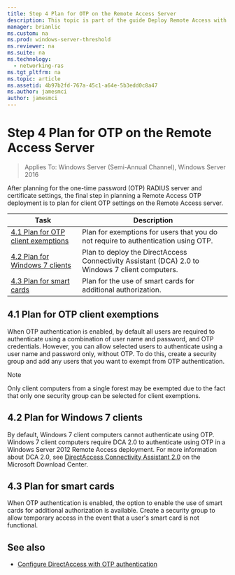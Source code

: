 ```yaml
---
title: Step 4 Plan for OTP on the Remote Access Server
description: This topic is part of the guide Deploy Remote Access with OTP Authentication in Windows Server 2016.
manager: brianlic
ms.custom: na
ms.prod: windows-server-threshold
ms.reviewer: na
ms.suite: na
ms.technology: 
  - networking-ras
ms.tgt_pltfrm: na
ms.topic: article
ms.assetid: 4b97b2fd-767a-45c1-a64e-5b3edd0c8a47
ms.author: jamesmci
author: jamesmci
---
```

# Step 4 Plan for OTP on the Remote Access Server

>Applies To: Windows Server (Semi-Annual Channel), Windows Server 2016

After planning for the one-time password (OTP) RADIUS server and certificate settings, the final step in planning a Remote Access OTP deployment is to plan for client OTP settings on the Remote Access server.  
  
|Task|Description|  
|----|--------|  
|[4.1 Plan for OTP client exemptions](#bkmk_4_1_Exemptions)|Plan for exemptions for users that you do not require to authentication using OTP.|  
|[4.2 Plan for Windows 7 clients](#bkmk_4_2_Win7)|Plan to deploy the DirectAccess Connectivity Assistant (DCA) 2.0 to  Windows 7  client computers.|  
|[4.3 Plan for smart cards](#BKMK_smartcard)|Plan for the use of smart cards for additional authorization.|  
  
## <a name="bkmk_4_1_Exemptions"></a>4.1 Plan for OTP client exemptions  
When OTP authentication is enabled, by default all users are required to authenticate using a combination of user name and password, and OTP credentials. However, you can allow selected users to authenticate using a user name and password only, without OTP. To do this, create a security group and add any users that you want to exempt from OTP authentication.  
  
> [!NOTE]  
> Only client computers from a single forest may be exempted due to the fact that only one security group can be selected for client exemptions.  
  
## <a name="bkmk_4_2_Win7"></a>4.2 Plan for Windows 7 clients  
By default,  Windows 7  client computers cannot authenticate using OTP.  Windows 7  client computers require DCA 2.0 to authenticate using OTP in a  Windows Server 2012  Remote Access deployment. For more information about DCA 2.0, see [DirectAccess Connectivity Assistant 2.0](https://go.microsoft.com/fwlink/?LinkId=253699) on the Microsoft Download Center.  
  
## <a name="BKMK_smartcard"></a>4.3 Plan for smart cards  
When OTP authentication is enabled, the option to enable the use of smart cards for additional authorization is available. Create a security group to allow temporary access in the event that a user's smart card is not functional.  
  
## <a name="BKMK_Links"></a>See also  
  
-   [Configure DirectAccess with OTP authentication](https://technet.microsoft.com/windows-server-docs/networking/remote-access/ras/otp/deploy-ra-otp)  
  



